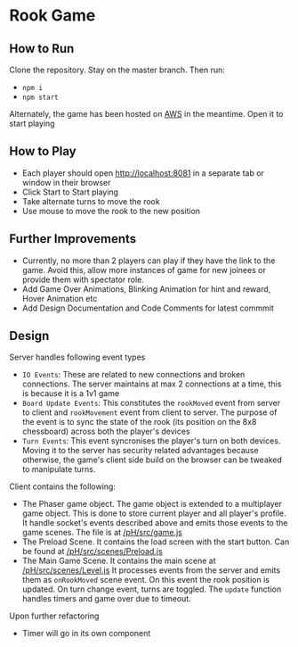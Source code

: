 # Rook Game

## How to Run
Clone the repository. Stay on the master branch. Then run:
- `npm i` 
- `npm start`

Alternately, the game has been hosted on [AWS](http://3.6.37.218:8081/) in the meantime. Open it to start playing
## How to Play
- Each player should open [http://localhost:8081](http://localhost:8081/) in a separate tab or window in their browser
- Click Start to Start playing
- Take alternate turns to move the rook
- Use mouse to move the rook to the new position
## Further Improvements
- Currently, no more than 2 players can play if they have the link to the game. Avoid this, allow more instances of game for new joinees or provide them with spectator role.
- Add Game Over Animations, Blinking Animation for hint and reward, Hover Animation etc
- Add Design Documentation and Code Comments for latest commmit
## Design
Server handles following event types
- `IO Events`: These are related to new connections and broken connections. The server maintains at max 2 connections at a time, this is because it is a 1v1 game
- `Board Update Events`: This constitutes the `rookMoved` event from server to client and `rookMovement` event from client to server. The purpose of the event is to sync the state of the rook (its position on the 8x8 chessboard) across both the player's devices
- `Turn Events`: This event syncronises the player's turn on both devices. Moving it to the server has security related advantages because otherwise, the game's client side build on the browser can be tweaked to manipulate turns.

Client contains the following:
- The Phaser game object. The game object is extended to a multiplayer game object. This is done to store current player and all player's profile. It handle socket's events described above and emits those events to the game scenes. The file is at [/pH/src/game.js](https://github.com/sumit0042/phaser2DAssessment/blob/master/pH/src/game.js)
- The Preload Scene. It contains the load screen with the start button. Can be found at [/pH/src/scenes/Preload.js](https://github.com/sumit0042/phaser2DAssessment/blob/master/pH/src/scenes/Preload.js)
- The Main Game Scene. It contains the main scene at [/pH/src/scenes/Level.js](https://github.com/sumit0042/phaser2DAssessment/blob/master/pH/src/scenes/Level.js) It processes events from the server and emits them as `onRookMoved` scene event. On this event the rook position is updated. On turn change event, turns are toggled. The `update` function handles timers and game over due to timeout.

Upon further refactoring
- Timer will go in its own component
